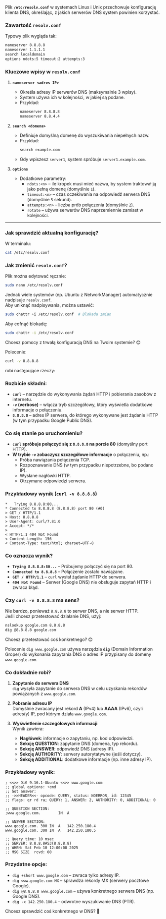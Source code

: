 Plik **`/etc/resolv.conf`** w systemach Linux i Unix przechowuje konfigurację klienta DNS, określając, z jakich serwerów DNS system powinien korzystać.  

### **Zawartość `resolv.conf`**  
Typowy plik wygląda tak:  
```bash
nameserver 8.8.8.8
nameserver 1.1.1.1
search localdomain
options ndots:5 timeout:2 attempts:3
```

### **Kluczowe wpisy w `resolv.conf`**  
1. **`nameserver <adres IP>`**  
   - Określa adresy IP serwerów DNS (maksymalnie 3 wpisy).  
   - System używa ich w kolejności, w jakiej są podane.  
   - Przykład:  
     ```bash
     nameserver 8.8.8.8
     nameserver 8.8.4.4
     ```

2. **`search <domena>`**  
   - Definiuje domyślną domenę do wyszukiwania niepełnych nazw.  
   - Przykład:  
     ```bash
     search example.com
     ```
   - Gdy wpiszesz `server1`, system spróbuje `server1.example.com`.  

3. **`options`**  
   - Dodatkowe parametry:  
     - `ndots:<n>` – ile kropek musi mieć nazwa, by system traktował ją jako pełną domenę (domyślnie `1`).  
     - `timeout:<n>` – czas oczekiwania na odpowiedź serwera DNS (domyślnie `5` sekund).  
     - `attempts:<n>` – liczba prób połączenia (domyślnie `2`).  
     - `rotate` – używa serwerów DNS naprzemiennie zamiast w kolejności.  

---

### **Jak sprawdzić aktualną konfigurację?**  
W terminalu:  
```bash
cat /etc/resolv.conf
```

### **Jak zmienić `resolv.conf`?**  
Plik można edytować ręcznie:  
```bash
sudo nano /etc/resolv.conf
```
Jednak wiele systemów (np. Ubuntu z NetworkManager) automatycznie nadpisuje `resolv.conf`.  
Aby uniknąć nadpisywania, można ustawić:  
```bash
sudo chattr +i /etc/resolv.conf  # Blokada zmian
```
Aby cofnąć blokadę:  
```bash
sudo chattr -i /etc/resolv.conf
```

Chcesz pomocy z trwałą konfiguracją DNS na Twoim systemie? 😊

Polecenie:  
```bash
curl -v 8.8.8.8
```
robi następujące rzeczy:  

### **Rozbicie składni:**
- **`curl`** – narzędzie do wykonywania żądań HTTP i pobierania zasobów z internetu.  
- **`-v` (verbose)** – włącza tryb szczegółowy, który wyświetla dodatkowe informacje o połączeniu.  
- **`8.8.8.8`** – adres IP serwera, do którego wykonywane jest żądanie HTTP (w tym przypadku Google Public DNS).  

### **Co się stanie po uruchomieniu?**
- **`curl` spróbuje połączyć się z `8.8.8.8` na porcie 80** (domyślny port HTTP).  
- **W trybie `-v` zobaczysz szczegółowe informacje** o połączeniu, np.:  
  - Próba nawiązania połączenia TCP.  
  - Rozpoznawanie DNS (w tym przypadku niepotrzebne, bo podano IP).  
  - Wysłane nagłówki HTTP.  
  - Otrzymane odpowiedzi serwera.  

### **Przykładowy wynik (`curl -v 8.8.8.8`)**
```
*   Trying 8.8.8.8:80...
* Connected to 8.8.8.8 (8.8.8.8) port 80 (#0)
> GET / HTTP/1.1
> Host: 8.8.8.8
> User-Agent: curl/7.81.0
> Accept: */*
> 
< HTTP/1.1 404 Not Found
< Content-Length: 156
< Content-Type: text/html; charset=UTF-8
```
### **Co oznacza wynik?**
- **`Trying 8.8.8.8:80...`** – Próbujemy połączyć się na port 80.  
- **`Connected to 8.8.8.8`** – Połączenie zostało nawiązane.  
- **`GET / HTTP/1.1`** – `curl` wysłał żądanie HTTP do serwera.  
- **`404 Not Found`** – Serwer (Google DNS) nie obsługuje zapytań HTTP i zwraca błąd.  

### **Czy `curl -v 8.8.8.8` ma sens?**
Nie bardzo, ponieważ `8.8.8.8` to serwer DNS, a nie serwer HTTP.  
Jeśli chcesz przetestować działanie DNS, użyj:  
```bash
nslookup google.com 8.8.8.8
dig @8.8.8.8 google.com
```

Chcesz przetestować coś konkretnego? 😊

Polecenie `dig www.google.com` używa narzędzia **`dig`** (Domain Information Groper) do wykonania zapytania DNS o adres IP przypisany do domeny `www.google.com`.  

### Co dokładnie robi?
1. **Zapytanie do serwera DNS**  
   `dig` wysyła zapytanie do serwera DNS w celu uzyskania rekordów powiązanych z `www.google.com`.
   
2. **Pobranie adresu IP**  
   Domyślnie zwracany jest rekord **A** (IPv4) lub **AAAA** (IPv6), czyli adres(y) IP, pod którym działa `www.google.com`.

3. **Wyświetlenie szczegółowych informacji**  
   Wynik zawiera:
   - **Nagłówek**: informacje o zapytaniu, np. kod odpowiedzi.
   - **Sekcję QUESTION**: zapytanie DNS (domena, typ rekordu).
   - **Sekcję ANSWER**: odpowiedź DNS (adresy IP).
   - **Sekcję AUTHORITY**: serwery autorytatywne (jeśli dotyczy).
   - **Sekcję ADDITIONAL**: dodatkowe informacje (np. inne adresy IP).

### Przykładowy wynik:
```
; <<>> DiG 9.16.1-Ubuntu <<>> www.google.com
;; global options: +cmd
;; Got answer:
;; ->>HEADER<<- opcode: QUERY, status: NOERROR, id: 12345
;; flags: qr rd ra; QUERY: 1, ANSWER: 2, AUTHORITY: 0, ADDITIONAL: 0

;; QUESTION SECTION:
;www.google.com.		IN	A

;; ANSWER SECTION:
www.google.com.	300	IN	A	142.250.180.4
www.google.com.	300	IN	A	142.250.180.5

;; Query time: 10 msec
;; SERVER: 8.8.8.8#53(8.8.8.8)
;; WHEN: Sat Feb 10 12:00:00 2025
;; MSG SIZE  rcvd: 60
```
### Przydatne opcje:
- `dig +short www.google.com` – zwraca tylko adresy IP.
- `dig www.google.com MX` – sprawdza rekordy MX (serwery pocztowe Google).
- `dig @8.8.8.8 www.google.com` – używa konkretnego serwera DNS (np. Google DNS).
- `dig -x 142.250.180.4` – odwrotne wyszukiwanie DNS (PTR).

Chcesz sprawdzić coś konkretnego w DNS? 🚀